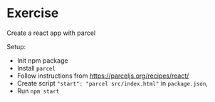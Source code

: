# Exercise

Create a react app with parcel

Setup:
- Init npm package
- Install `parcel`
- Follow instructions from https://parceljs.org/recipes/react/
- Create script `"start": "parcel src/index.html"` in `package.json`, 
- Run `npm start`